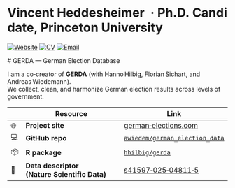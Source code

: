 <!-- ———————————————————————————————————————————————————————————— -->
<!-- Vincent Heddesheimer · Princeton University · Ph.D. Candidate -->
<!-- ———————————————————————————————————————————————————————————— -->

# Vincent Heddesheimer&nbsp; · Ph.D. Candidate, Princeton University

[![Website](https://img.shields.io/badge/Website-Visit-blue?style=flat-square&logo=google-chrome)](https://vincentheddesheimer.github.io)
[![CV](https://img.shields.io/badge/CV-PDF-orange?style=flat-square&logo=adobe-acrobat-reader)](https://vincentheddesheimer.github.io/cv/VHeddesheimer_CV.pdf)
[![Email](https://img.shields.io/badge/Email-vincent.heddesheimer%40princeton.edu-red?style=flat-square&logo=gmail)](mailto:vincent.heddesheimer@princeton.edu)

# GERDA — German Election Database

I am a co‑creator of **GERDA** (with Hanno Hilbig, Florian Sichart, and Andreas Wiedemann).  
We collect, clean, and harmonize German election results across levels of government.

| &nbsp; | Resource | Link |
|-------|-----------|------|
| 🌐 | **Project site** | [german‑elections.com](http://www.german-elections.com/) |
| 💻 | **GitHub repo** | [`awiedem/german_election_data`](https://github.com/awiedem/german_election_data) |
| 📦 | **R package** | [`hhilbig/gerda`](https://github.com/hhilbig/gerda) |
| 📄 | **Data descriptor (Nature Scientific Data)** | [s41597‑025‑04811‑5](https://www.nature.com/articles/s41597-025-04811-5) |
